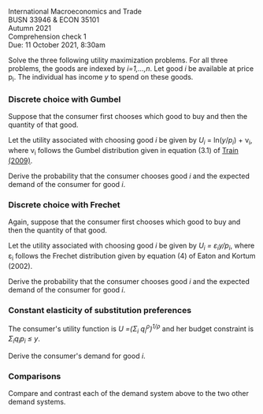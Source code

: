 International Macroeconomics and Trade\
BUSN 33946 & ECON 35101\
Autumn 2021\
Comprehension check 1\
Due: 11 October 2021, 8:30am

Solve the three following utility maximization problems.
For all three problems, 
the goods are indexed by *i=1,...,n*.
Let good *i* be available at price p<sub>i</sub>.
The individual has income *y* to spend on these goods.

### Discrete choice with Gumbel

Suppose that the consumer first chooses which good to buy and then the quantity of that good.

Let the utility associated with choosing good *i* be given by
*U<sub>i</sub>* = ln(*y*/*p<sub>i</sub>*) + &nu;<sub>i</sub>,
where &nu;<sub>i</sub> follows the Gumbel distribution given in equation (3.1) of [Train (2009)](https://eml.berkeley.edu/books/choice2.html).

Derive the probability that the consumer chooses good *i* and the expected demand of the consumer for good *i*.

### Discrete choice with Frechet

Again, suppose that the consumer first chooses which good to buy and then the quantity of that good.

Let the utility associated with choosing good *i* be given by
*U<sub>i</sub> = &epsilon;<sub>i</sub>y/p<sub>i</sub>*,
where &epsilon;<sub>i</sub> follows the Frechet distribution given by equation (4) of Eaton and Kortum (2002).

Derive the probability that the consumer chooses good *i* and the expected demand of the consumer for good *i*.

### Constant elasticity of substitution preferences

The consumer's utility function is 
*U =(&Sigma;<sub>i</sub> q<sub>i</sub><sup>&rho;</sup>)<sup>1/&rho;</sup>*
and
her budget constraint is 
*&Sigma;<sub>i</sub>q<sub>i</sub>p<sub>i</sub> &leq; y*.

Derive the consumer's demand for good *i*.

### Comparisons

Compare and contrast each of the demand system above to the two other demand systems.
